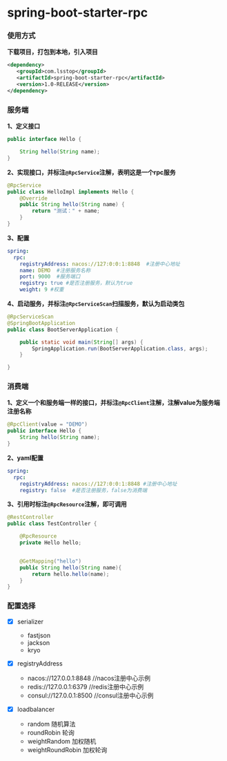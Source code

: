 # spring-boot-starter-rpc

### 使用方式

**下载项目，打包到本地，引入项目**

```xml
<dependency>
   <groupId>com.lsstop</groupId>
   <artifactId>spring-boot-starter-rpc</artifactId>
   <version>1.0-RELEASE</version>
</dependency>
```

### 服务端

**1、定义接口**

```java
public interface Hello {

    String hello(String name);
}
```

**2、实现接口，并标注`@RpcService`注解，表明这是一个rpc服务**

```java
@RpcService
public class HelloImpl implements Hello {
    @Override
    public String hello(String name) {
        return "测试：" + name;
    }
}
```

**3、配置**

```yaml
spring:
  rpc:
    registryAddress: nacos://127:0:0:1:8848  #注册中心地址
    name: DEMO  #注册服务名称
    port: 9000  #服务端口
    registry: true #是否注册服务，默认为true
    weight: 9 #权重
```

**4、启动服务，并标注`@RpcServiceScan`扫描服务，默认为启动类包**

```java
@RpcServiceScan
@SpringBootApplication
public class BootServerApplication {

    public static void main(String[] args) {
        SpringApplication.run(BootServerApplication.class, args);
    }

}
```

### 消费端

**1、定义一个和服务端一样的接口，并标注`@RpcClient`注解，注解value为服务端注册名称**

```java
@RpcClient(value = "DEMO")
public interface Hello {
    String hello(String name);
}
```

**2、yaml配置**

```yaml
spring:
  rpc:
    registryAddress: nacos://127:0:0:1:8848 #注册中心地址
    registry: false  #是否注册服务，false为消费端
```

**3、引用时标注`@RpcResource`注解，即可调用**

```java
@RestController
public class TestController {

    @RpcResource
    private Hello hello;


    @GetMapping("hello")
    public String hello(String name){
        return hello.hello(name);
    }
}
```

### 配置选择

- [x] serializer
  - fastjson
  - jackson
  - kryo

- [x] registryAddress
  - nacos://127.0.0.1:8848            //nacos注册中心示例
  - redis://127.0.0.1:6379             //redis注册中心示例
  - consul://127.0.0.1:8500          //consul注册中心示例

- [x] loadbalancer
  - random                               随机算法
  - roundRobin                        轮询
  - weightRandom                  加权随机
  - weightRoundRobin           加权轮询

